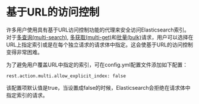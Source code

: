 # 基于URL的访问控制

许多用户使用具有基于URL访问控制功能的代理来安全访问Elasticsearch索引。对于[多查询(multi-search)](/search-apis/multi-search-api.md), [多获取(multi-get)](/document-apis/multi-get-api.md)和[批量(bulk)](/document-apis/bulk-api.md)请求，用户可以选择在URL上指定索引或是在每个独立请求的请求体中指定。这会使基于URL的访问控制变得非常困难。

为了避免用户覆盖URL中指定的索引，可在config.yml配置文件添加如下配置：

```
rest.action.multi.allow_explicit_index: false
```

该配置项默认值是true，当设置成false的时候，Elasticsearch会拒绝在请求体中指定索引的请求。